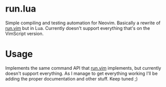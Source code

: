 # run.lua

Simple compiling and testing automation for Neovim. Basically a rewrite of
[run.vim](https://github.com/gboncoffee/run.vim) but in Lua. Currently doesn't
support everything that's on the VimScript version.

# Usage

Implements the same command API that
[run.vim](https://github.com/gboncoffee/run.vim) implements, but currently
doesn't support everything. As I manage to get everything working I'll be adding
the proper documentation and other stuff. Keep tuned ;)
